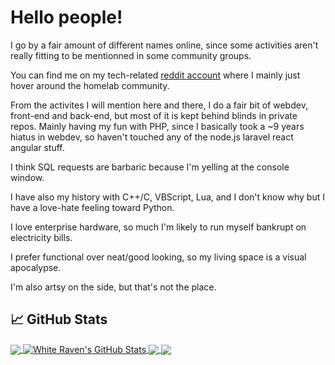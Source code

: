 # Hello people!

I go by a fair amount of different names online, since some activities aren't really fitting to be mentionned in some community groups.

You can find me on my tech-related <a href="https://www.reddit.com/user/Achromatic_Raven/" target="blank">reddit account</a> where I mainly just hover around the homelab community.

From the activites I will mention here and there, I do a fair bit of webdev, front-end and back-end, but most of it is kept behind blinds in private repos.
Mainly having my fun with PHP, since I basically took a ~9 years hiatus in webdev, so haven't touched any of the node.js laravel react angular stuff.

I think SQL requests are barbaric because I'm yelling at the console window.

I have also my history with C++/C, VBScript, Lua, and I don't know why but I have a love-hate feeling toward Python.

I love enterprise hardware, so much I'm likely to run myself bankrupt on electricity bills.

I prefer functional over neat/good looking, so my living space is a visual apocalypse.

I'm also artsy on the side, but that's not the place.


## &#x1f4c8; GitHub Stats
<a href="https://github.com/White-Raven">
  <img align="center" src="https://github-readme-stats.vercel.app/api/top-langs/?username=White-Raven&title_color=ffffff&text_color=c9cacc&icon_color=2bbc8a&bg_color=1d1f21&langs_count=3" />
</a>
<a href="https://github.com/White-Raven">
  <img align="center" src="https://github-readme-stats.vercel.app/api?username=White-Raven&show_icons=true&line_height=27&count_private=true&title_color=ffffff&text_color=c9cacc&icon_color=2bbc8a&bg_color=1d1f21" alt="White Raven's GitHub Stats" />
</a>
<a href="https://github.com/White-Raven/PowerEdge-shutup">
   <img align="center" src="https://github-readme-stats.vercel.app/api/pin/?username=White-Raven&repo=PowerEdge-shutup&title_color=ffffff&text_color=c9cacc&icon_color=2bbc8a&bg_color=1d1f21" />
</a>
<a href="https://github.com/White-Raven/PowerEdge-IPMItools">
   <img align="center" src="https://github-readme-stats.vercel.app/api/pin/?username=White-Raven&repo=PowerEdge-IPMItools&title_color=ffffff&text_color=c9cacc&icon_color=2bbc8a&bg_color=1d1f21" />
</a>
<!---
White-Raven/White-Raven is a ✨ special ✨ repository because its `README.md` (this file) appears on your GitHub profile.
You can click the Preview link to take a look at your changes.
Here are some ideas to get you started:

- 🔭 I’m currently working on ...
- 🌱 I’m currently learning ...
- 👯 I’m looking to collaborate on ...
- 🤔 I’m looking for help with ...
- 💬 Ask me about ...
- 📫 How to reach me: ...
- 😄 Pronouns: ...
- ⚡ Fun fact: ...
--->
